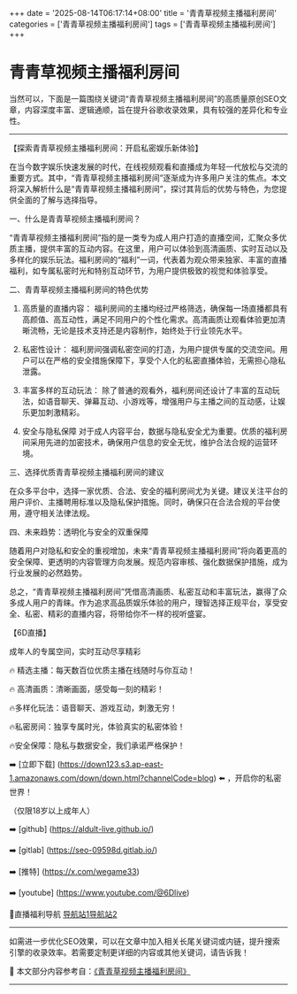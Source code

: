 +++
date = '2025-08-14T06:17:14+08:00'
title = '青青草视频主播福利房间'
categories = ['青青草视频主播福利房间']
tags = ['青青草视频主播福利房间']
+++

# 青青草视频主播福利房间

当然可以，下面是一篇围绕关键词“青青草视频主播福利房间”的高质量原创SEO文章，内容深度丰富、逻辑通顺，旨在提升谷歌收录效果，具有较强的差异化和专业性。

---

【探索青青草视频主播福利房间：开启私密娱乐新体验】

在当今数字娱乐快速发展的时代，在线视频观看和直播成为年轻一代放松与交流的重要方式。其中，“青青草视频主播福利房间”逐渐成为许多用户关注的焦点。本文将深入解析什么是“青青草视频主播福利房间”，探讨其背后的优势与特色，为您提供全面的了解与选择指导。

一、什么是青青草视频主播福利房间？

“青青草视频主播福利房间”指的是一类专为成人用户打造的直播空间，汇聚众多优质主播，提供丰富的互动内容。在这里，用户可以体验到高清画质、实时互动以及多样化的娱乐玩法。福利房间的“福利”一词，代表着为观众带来独家、丰富的直播福利，如专属私密时光和特别互动环节，为用户提供极致的视觉和体验享受。

二、青青草视频主播福利房间的特色优势

1. 高质量的直播内容：
福利房间的主播均经过严格筛选，确保每一场直播都具有高颜值、高互动性，满足不同用户的个性化需求。高清画质让观看体验更加清晰流畅，无论是技术支持还是内容制作，始终处于行业领先水平。

2. 私密性设计：
福利房间强调私密空间的打造，为用户提供专属的交流空间。用户可以在严格的安全措施保障下，享受个人化的私密直播体验，无需担心隐私泄露。

3. 丰富多样的互动玩法：
除了普通的观看外，福利房间还设计了丰富的互动玩法，如语音聊天、弹幕互动、小游戏等，增强用户与主播之间的互动感，让娱乐更加刺激精彩。

4. 安全与隐私保障
对于成人内容平台，数据与隐私安全尤为重要。优质的福利房间采用先进的加密技术，确保用户信息的安全无忧，维护合法合规的运营环境。

三、选择优质青青草视频主播福利房间的建议

在众多平台中，选择一家优质、合法、安全的福利房间尤为关键。建议关注平台的用户评价、主播聘用标准以及隐私保护措施。同时，确保只在合法合规的平台使用，遵守相关法律法规。

四、未来趋势：透明化与安全的双重保障

随着用户对隐私和安全的重视增加，未来“青青草视频主播福利房间”将向着更高的安全保障、更透明的内容管理方向发展。规范内容审核、强化数据保护措施，成为行业发展的必然趋势。

总之，“青青草视频主播福利房间”凭借高清画质、私密互动和丰富玩法，赢得了众多成人用户的青睐。作为追求高品质娱乐体验的用户，理智选择正规平台，享受安全、私密、精彩的直播内容，将带给你不一样的视听盛宴。

【6D直播】

成年人的专属空间，实时互动尽享精彩

🔥 精选主播：每天数百位优质主播在线随时与你互动！

🔥 高清画质：清晰画面，感受每一刻的精彩！

🔥多样化玩法：语音聊天、游戏互动，刺激无穷！

🔥私密房间：独享专属时光，体验真实的私密体验！

🔥安全保障：隐私与数据安全，我们承诺严格保护！

➡️ [立即下载] (https://down123.s3.ap-east-1.amazonaws.com/down/down.html?channelCode=blog) ⬅️ ，开启你的私密世界！

（仅限18岁以上成年人）

➡️ [github] (https://aldult-live.github.io/)

➡️ [gitlab] (https://seo-09598d.gitlab.io/)

➡️ [推特] (https://x.com/wegame33)

➡️ [youtube] (https://www.youtube.com/@6Dlive)

🔞直播福利导航   [导航站1](https://webstack-86085a.gitlab.io/)[导航站2](https://onlygit123-2.github.io/)

---

如需进一步优化SEO效果，可以在文章中加入相关长尾关键词或内链，提升搜索引擎的收录效率。若需要定制更详细的内容或其他关键词，请告诉我！


📘 本文部分内容参考自：[《青青草视频主播福利房间》](https://webstack-hugo-2.pages.dev/)

---
